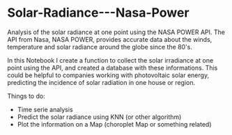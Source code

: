 # Solar-Radiance---Nasa-Power

Analysis of the solar radiance at one point using the NASA POWER API.
The API from Nasa, NASA POWER, provides accurate data about the winds, temperature and solar radiance around the globe since the 80's.

In this Notebook I create a function to collect the solar irradiance at one point using the API, and created a database with these informations.
This could be helpful to companies working with photovoltaic solar energy, predicting the incidence of solar radiation in one house or region.

Things to do:

- Time serie analysis
- Predict the solar radiance using KNN (or other algorithm)
- Plot the information on a Map (choroplet Map or something related)

